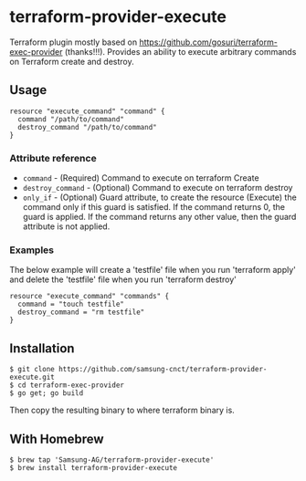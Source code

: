 # terraform-provider-execute

Terraform plugin mostly based on https://github.com/gosuri/terraform-exec-provider (thanks!!!). Provides an ability to execute arbitrary commands on Terraform create and destroy.

## Usage

    resource "execute_command" "command" {
      command "/path/to/command"
      destroy_command "/path/to/command"
    }

### Attribute reference

* `command` - (Required) Command to execute on terraform Create
* `destroy_command` - (Optional) Command to execute on terraform destroy
* `only_if` - (Optional) Guard attribute, to create the resource (Execute) the command only if this guard is satisfied. If the command returns 0, the guard is applied. If the command returns any other value, then the guard attribute is not applied.


### Examples

The below example will create a 'testfile' file when you run 'terraform apply' and delete the 'testfile' file when you run 'terraform destroy'

    resource "execute_command" "commands" {
      command = "touch testfile"
      destroy_command = "rm testfile"
    }

## Installation

    $ git clone https://github.com/samsung-cnct/terraform-provider-execute.git
    $ cd terraform-exec-provider
    $ go get; go build

Then copy the resulting binary to where terraform binary is.

## With Homebrew

    $ brew tap 'Samsung-AG/terraform-provider-execute'
    $ brew install terraform-provider-execute
